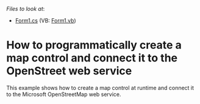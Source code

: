 <!-- default file list -->
*Files to look at*:

* [Form1.cs](./CS/CreateMap/Form1.cs) (VB: [Form1.vb](./VB/CreateMap/Form1.vb))
<!-- default file list end -->
# How to programmatically create a map control and connect it to the OpenStreet web service 


<p>This example shows how to create a map control at runtime and connect it to the Microsoft OpenStreetMap web service.</p>

<br/>


